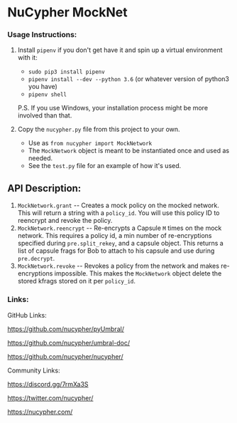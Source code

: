 # NuCypher MockNet

### Usage Instructions:
1. Install `pipenv` if you don't get have it and spin up a virtual environment with it:
    - `sudo pip3 install pipenv`
    - `pipenv install --dev --python 3.6` (or whatever version of python3 you have)
    - `pipenv shell`

   P.S. If you use Windows, your installation process might be more involved than that.
2. Copy the `nucypher.py` file from this project to your own.
    - Use as `from nucypher import MockNetwork`
    - The `MockNetwork` object is meant to be instantiated once and used as needed.
    - See the `test.py` file for an example of how it's used.


## API Description:
1. `MockNetwork.grant` -- Creates a mock policy on the mocked network. This will return a string with a `policy_id`. You will use this policy ID to reencrypt and revoke the policy.
2. `MockNetwork.reencrypt` -- Re-encrypts a Capsule `M` times on the mock network. This requires a policy id, a min number of re-encryptions specified during `pre.split_rekey`, and a capsule object. This returns a list of capsule frags for Bob to attach to his capsule and use during `pre.decrypt`.
3. `MockNetwork.revoke` -- Revokes a policy from the network and makes re-encryptions impossible. This makes the `MockNetwork` object delete the stored kfrags stored on it per `policy_id`.


### Links:
GitHub Links:

https://github.com/nucypher/pyUmbral/

https://github.com/nucypher/umbral-doc/

https://github.com/nucypher/nucypher/

Community Links:

https://discord.gg/7rmXa3S

https://twitter.com/nucypher/

https://nucypher.com/
